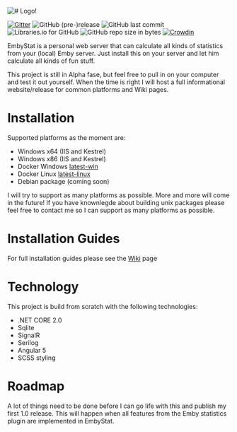 ![# Logo!](https://github.com/mregni/EmbyStat/blob/master/EmbyStat.Web/ClientApp/src/assets/images/logo_color.png?raw=true)


[![Gitter](https://img.shields.io/gitter/room/embystat/EmbyStat.js.svg?style=flat-square)](https://gitter.im/EmbyStat/Lobby)
![GitHub (pre-)release](https://img.shields.io/github/release/mregni/embystat/all.svg?style=flat-square)
![GitHub last commit](https://img.shields.io/github/last-commit/mregni/embystat.svg?style=flat-square)
![Libraries.io for GitHub](https://img.shields.io/librariesio/github/mregni/embystat.svg?style=flat-square)
![GitHub repo size in bytes](https://img.shields.io/github/repo-size/mregni/embystat.svg?style=flat-square)
[![Crowdin](https://d322cqt584bo4o.cloudfront.net/embystat/localized.svg?style=flat-square)](https://crowdin.com/project/embystat)

EmbyStat is a personal web server that can calculate all kinds of statistics from your (local) Emby server. Just install this on your server and let him calculate all kinds of fun stuff.

This project is still in Alpha fase, but feel free to pull in on your computer and test it out yourself. When the time is right I will host a full informational website/release for common platforms and Wiki pages.

# Installation
Supported platforms as the moment are:
* Windows x64 (IIS and Kestrel)
* Windows x86 (IIS and Kestrel)
* Docker Windows [latest-win](https://hub.docker.com/r/uping/embystat/)
* Docker Linux [latest-linux](https://hub.docker.com/r/uping/embystat/)
* Debian package (coming soon)

I will try to support as many platforms as possible. More and more will come in the future!
If you have knownlegde about building unix packages please feel free to contact me so I can support as many platforms as possible.

# Installation Guides
For full installation guides please see the [Wiki](https://github.com/mregni/EmbyStat/wiki) page

# Technology
This project is build from scratch with the following technologies:
* .NET CORE 2.0
* Sqlite
* SignalR
* Serilog
* Angular 5
* SCSS styling

# Roadmap
A lot of things need to be done before I can go life with this and publish my first 1.0 release. This will happen when all features from the Emby statistics plugin are implemented in EmbyStat. 
